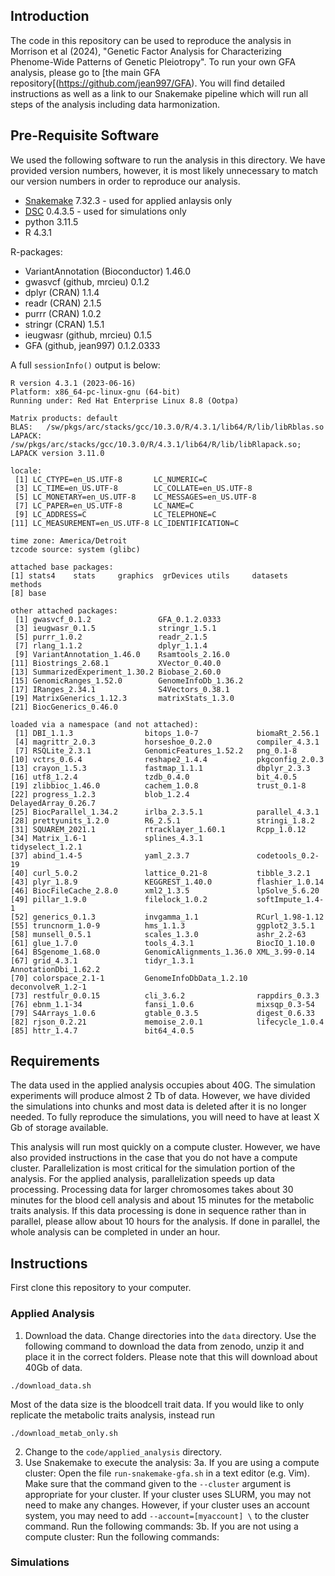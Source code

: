 ## Introduction

The code in this repository can be used to reproduce the analysis in Morrison et al (2024), "Genetic Factor Analysis for Characterizing Phenome-Wide Patterns of Genetic Pleiotropy". To run your own GFA analysis, please go to [the main GFA repository[(https://github.com/jean997/GFA). You will find detailed instructions as well as a link to our Snakemake pipeline which will run all steps of the analysis including data harmonization. 

## Pre-Requisite Software
We used the following software to run the analysis in this directory. We have provided version numbers, however, it is most likely unnecessary to match our version numbers in order to reproduce our analysis. 

- [Snakemake](https://snakemake.readthedocs.io/en/stable/) 7.32.3 - used for applied anlaysis only
- [DSC](https://stephenslab.github.io/dsc-wiki/overview.html) 0.4.3.5 - used for simulations only
- python 3.11.5
- R 4.3.1

R-packages: 
- VariantAnnotation (Bioconductor) 1.46.0
- gwasvcf (github, mrcieu) 0.1.2
- dplyr  (CRAN) 1.1.4
- readr (CRAN) 2.1.5
- purrr (CRAN) 1.0.2 
- stringr (CRAN) 1.5.1
- ieugwasr (github, mrcieu) 0.1.5
- GFA (github, jean997)  0.1.2.0333

A full `sessionInfo()` output is below:
```
R version 4.3.1 (2023-06-16)
Platform: x86_64-pc-linux-gnu (64-bit)
Running under: Red Hat Enterprise Linux 8.8 (Ootpa)

Matrix products: default
BLAS:   /sw/pkgs/arc/stacks/gcc/10.3.0/R/4.3.1/lib64/R/lib/libRblas.so 
LAPACK: /sw/pkgs/arc/stacks/gcc/10.3.0/R/4.3.1/lib64/R/lib/libRlapack.so;  LAPACK version 3.11.0

locale:
 [1] LC_CTYPE=en_US.UTF-8       LC_NUMERIC=C              
 [3] LC_TIME=en_US.UTF-8        LC_COLLATE=en_US.UTF-8    
 [5] LC_MONETARY=en_US.UTF-8    LC_MESSAGES=en_US.UTF-8   
 [7] LC_PAPER=en_US.UTF-8       LC_NAME=C                 
 [9] LC_ADDRESS=C               LC_TELEPHONE=C            
[11] LC_MEASUREMENT=en_US.UTF-8 LC_IDENTIFICATION=C       

time zone: America/Detroit
tzcode source: system (glibc)

attached base packages:
[1] stats4    stats     graphics  grDevices utils     datasets  methods  
[8] base     

other attached packages:
 [1] gwasvcf_0.1.2               GFA_0.1.2.0333             
 [3] ieugwasr_0.1.5              stringr_1.5.1              
 [5] purrr_1.0.2                 readr_2.1.5                
 [7] rlang_1.1.2                 dplyr_1.1.4                
 [9] VariantAnnotation_1.46.0    Rsamtools_2.16.0           
[11] Biostrings_2.68.1           XVector_0.40.0             
[13] SummarizedExperiment_1.30.2 Biobase_2.60.0             
[15] GenomicRanges_1.52.0        GenomeInfoDb_1.36.2        
[17] IRanges_2.34.1              S4Vectors_0.38.1           
[19] MatrixGenerics_1.12.3       matrixStats_1.3.0          
[21] BiocGenerics_0.46.0        

loaded via a namespace (and not attached):
 [1] DBI_1.1.3                bitops_1.0-7             biomaRt_2.56.1          
 [4] magrittr_2.0.3           horseshoe_0.2.0          compiler_4.3.1          
 [7] RSQLite_2.3.1            GenomicFeatures_1.52.2   png_0.1-8               
[10] vctrs_0.6.4              reshape2_1.4.4           pkgconfig_2.0.3         
[13] crayon_1.5.3             fastmap_1.1.1            dbplyr_2.3.3            
[16] utf8_1.2.4               tzdb_0.4.0               bit_4.0.5               
[19] zlibbioc_1.46.0          cachem_1.0.8             trust_0.1-8             
[22] progress_1.2.3           blob_1.2.4               DelayedArray_0.26.7     
[25] BiocParallel_1.34.2      irlba_2.3.5.1            parallel_4.3.1          
[28] prettyunits_1.2.0        R6_2.5.1                 stringi_1.8.2           
[31] SQUAREM_2021.1           rtracklayer_1.60.1       Rcpp_1.0.12             
[34] Matrix_1.6-1             splines_4.3.1            tidyselect_1.2.1        
[37] abind_1.4-5              yaml_2.3.7               codetools_0.2-19        
[40] curl_5.0.2               lattice_0.21-8           tibble_3.2.1            
[43] plyr_1.8.9               KEGGREST_1.40.0          flashier_1.0.14         
[46] BiocFileCache_2.8.0      xml2_1.3.5               lpSolve_5.6.20          
[49] pillar_1.9.0             filelock_1.0.2           softImpute_1.4-1        
[52] generics_0.1.3           invgamma_1.1             RCurl_1.98-1.12         
[55] truncnorm_1.0-9          hms_1.1.3                ggplot2_3.5.1           
[58] munsell_0.5.1            scales_1.3.0             ashr_2.2-63             
[61] glue_1.7.0               tools_4.3.1              BiocIO_1.10.0           
[64] BSgenome_1.68.0          GenomicAlignments_1.36.0 XML_3.99-0.14           
[67] grid_4.3.1               tidyr_1.3.1              AnnotationDbi_1.62.2    
[70] colorspace_2.1-1         GenomeInfoDbData_1.2.10  deconvolveR_1.2-1       
[73] restfulr_0.0.15          cli_3.6.2                rappdirs_0.3.3          
[76] ebnm_1.1-34              fansi_1.0.6              mixsqp_0.3-54           
[79] S4Arrays_1.0.6           gtable_0.3.5             digest_0.6.33           
[82] rjson_0.2.21             memoise_2.0.1            lifecycle_1.0.4         
[85] httr_1.4.7               bit64_4.0.5             
```

## Requirements

The data used in the applied analysis occupies about 40G. The simulation experiments will produce almost 2 Tb of data. However, we have divided the simulations into chunks and most data is deleted after it is no longer needed. To fully reproduce the simulations, you will need to have at least X Gb of storage available. 

This analysis will run most quickly on a compute cluster. However, we have also provided instructions in the case that you do not have a compute cluster. Parallelization is most critical for the simulation portion of the analysis. For the applied analysis, parallelization speeds up data processing. Processing data for larger chromosomes takes about 30 minutes for the blood cell analysis and about 15 minutes for the metabolic traits analysis. If this data processing is done in sequence rather than in parallel, please allow about 10 hours for the analysis. If done in parallel, the whole analysis can be completed in under an hour.


## Instructions

First clone this repository to your computer. 

### Applied Analysis

1. Download the data. Change directories into the `data` directory. Use the following command to download the data from zenodo, unzip it and place it in the correct folders. Please note that this will download about 40Gb of data.
```
./download_data.sh
```

Most of the data size is the bloodcell trait data. If you would like to only replicate the metabolic traits analysis, instead run
```
./download_metab_only.sh
```



2. Change to the `code/applied_analysis` directory.
3. Use Snakemake to execute the analysis:
  3a. If you are using a compute cluster: Open the file `run-snakemake-gfa.sh` in a text editor (e.g. Vim). Make sure that the command given to the `--cluster` argument is appropriate for your cluster. If your cluster uses SLURM, you may not need to make any changes. However, if your cluster uses an account system, you may need to add `--account=[myaccount] \` to the cluster command. Run the following commands:
   3b. If you are not using a compute cluster: Run the following commands:

### Simulations

